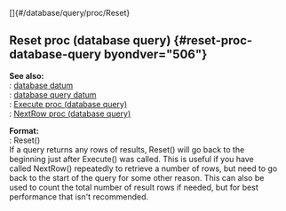 []{#/database/query/proc/Reset}    
## Reset proc (database query) {#reset-proc-database-query byondver="506"}    
**See also:**    
:   [database datum](/ref/database.md)    
:   [database query datum](/ref/database/query.md)    
:   [Execute proc (database query)](/ref/database/query/proc/Execute.md)    
:   [NextRow proc (database query)](/ref/database/query/proc/NextRow.md)    
<!-- -->    
**Format:**    
:   Reset()    
If a query returns any rows of results, Reset() will go back to the    
beginning just after Execute() was called. This is useful if you have    
called NextRow() repeatedly to retrieve a number of rows, but need to go    
back to the start of the query for some other reason. This can also be    
used to count the total number of result rows if needed, but for best    
performance that isn\'t recommended.  
